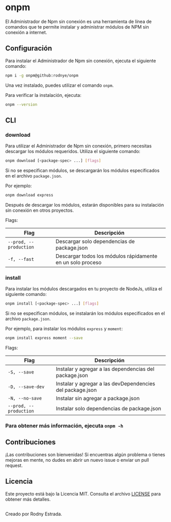 # onpm

El Administrador de Npm sin conexión es una herramienta de línea de comandos que te permite instalar y administrar módulos de NPM sin conexión a internet.

## Configuración

Para instalar el Administrador de Npm sin conexión, ejecuta el siguiente comando:

```sh
npm i -g onpm@github:rodnye/onpm
```

Una vez instalado, puedes utilizar el comando `onpm`.

Para verificar la instalación, ejecuta:

```sh
onpm --version
```

## CLI

### download

Para utilizar el Administrador de Npm sin conexión, primero necesitas descargar los módulos requeridos. Utiliza el siguiente comando:

```sh
onpm download [<package-spec> ...] [flags]
```

Si no se especifican módulos, se descargarán los módulos especificados en el archivo `package.json`.

Por ejemplo:

```sh
onpm download express
```

Después de descargar los módulos, estarán disponibles para su instalación sin conexión en otros proyectos.

Flags:

| Flag                      | Descripción                                           |
|---------------------------|-------------------------------------------------------|
| `--prod, --production`    | Descargar solo dependencias de package.json            |
| `-f, --fast`              | Descargar todos los módulos rápidamente en un solo proceso |

### install

Para instalar los módulos descargados en tu proyecto de NodeJs, utiliza el siguiente comando:

```sh
onpm install [<package-spec> ...] [flags]
```

Si no se especifican módulos, se instalarán los módulos especificados en el archivo `package.json`.

Por ejemplo, para instalar los módulos `express` y `moment`:

```sh
onpm install express moment --save
```

Flags:

| Flag                 | Descripción                                           |
|----------------------|-------------------------------------------------------|
| `-S, --save`         | Instalar y agregar a las dependencias del package.json |
| `-D, --save-dev`         | Instalar y agregar a las devDependencies del package.json |
| `-N, --no-save`          | Instalar sin agregar a package.json                   |
| `--prod, --production`| Instalar solo dependencias de package.json             |

### Para obtener más información, ejecuta `onpm -h`

## Contribuciones

¡Las contribuciones son bienvenidas! Si encuentras algún problema o tienes mejoras en mente, no dudes en abrir un nuevo issue o enviar un pull request.

## Licencia

Este proyecto está bajo la Licencia MIT. Consulta el archivo [LICENSE](LICENSE) para obtener más detalles.

##
Creado por Rodny Estrada.